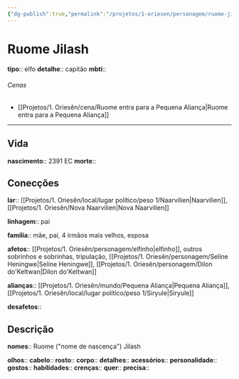```yaml
---
{"dg-publish":true,"permalink":"/projetos/1-oriesen/personagem/ruome-jilash/"}
---
```



# Ruome Jilash
**tipo**:: elfo
**detalhe**:: capitão
**mbti**:: 

###### Cenas
- [[Projetos/1. Oriesên/cena/Ruome entra para a Pequena Aliança|Ruome entra para a Pequena Aliança]]



---
## Vida
**nascimento**:: 2391 EC
**morte**:: 


## Conecções
**lar**:: [[Projetos/1. Oriesên/local/lugar político/peso 1/Naarvilien|Naarvilien]], [[Projetos/1. Oriesên/Nova Naarvilien|Nova Naarvilien]]

**linhagem**:: pai

**família**:: mãe, pai, 4 irmãos mais velhos, esposa

**afetos**:: [[Projetos/1. Oriesên/personagem/elfinho|elfinho]], outros sobrinhos e sobrinhas, tripulação, [[Projetos/1. Oriesên/personagem/Seline Heningwe|Seline Heningwe]], [[Projetos/1. Oriesên/personagem/Dilon do'Keltwan|Dilon do'Keltwan]]

**alianças**:: [[Projetos/1. Oriesên/mundo/Pequena Aliança|Pequena Aliança]], [[Projetos/1. Oriesên/local/lugar político/peso 1/Siryule|Siryule]]

**desafetos**:: 


## Descrição
**nomes**:: Ruome ("nome de nascença") Jilash

**olhos**:: 
**cabelo**:: 
**rosto**:: 
**corpo**:: 
**detalhes**:: 
**acessórios**:: 
**personalidade**:: 
**gostos**:: 
**habilidades**:: 
**crenças**:: 
**quer**:: 
**precisa**:: 